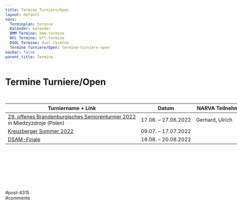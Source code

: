 ```yaml
---
title: Termine Turniere/Open 
layout: default
navs:
  Terminplan: termine
  Kalender: kalender
  BMM Termine: bmm-termine
  BFL Termine: bfl-termine
  DSOL Termine: dsol-termine
  Termine Turniere/Open: termine-turniere-open
navbar: false
parent_title: Termine
---
```

<div class="post-4315 page type-page status-publish hentry" id="post-4315">
<h1 class="entry-title">Termine Turniere/Open</h1>
<div class="entry-content">
<p> </p>
<table class="clean swiss footable" style="height: 258px; width: 790px;">
<thead>
<tr style="height: 18px;">
<th style="width: 332px; height: 18px;">Turniername + Link</th>
<th style="width: 158px; height: 18px;">Datum</th>
<th nowrap="nowrap" style="width: 154px; height: 18px;">NARVA Teilnehmer</th>
</tr>
</thead>
<tbody>
<tr style="height: 24px;">
<td nowrap="nowrap" style="width: 332px; height: 24px;"><a href="http://www.seniorenschach-brandenburg.de/2021/11/04/29-offenes-brandenburgisches-seniorenturnier-2022/" rel="noopener" target="_blank">29. offenes Brandenburgisches Seniorenturnier 2022</a><br/>
in Miedzyzdroje (Polen)</td>
<td nowrap="nowrap" style="width: 158px; height: 24px;">17.06. – 27.06.2022</td>
<td style="width: 154px; height: 24px;">Gerhard, Ulrich</td>
</tr>
<tr style="height: 24px;">
<td nowrap="nowrap" style="width: 332px; height: 24px;"><a href="https://www.schachclubkreuzberg.de/werner-ott-open-kreuzberger-sommer-2022/" rel="noopener" target="_blank">Kreuzberger Sommer 2022</a></td>
<td nowrap="nowrap" style="width: 158px; height: 24px;">09.07. – 17.07.2022</td>
<td style="width: 154px; height: 24px;"></td>
</tr>
<tr style="height: 24px;">
<td nowrap="nowrap" style="width: 332px; height: 24px;"><a href="https://www.dsam-cup.de/" rel="noopener" target="_blank">DSAM-Finale</a></td>
<td nowrap="nowrap" style="width: 158px; height: 24px;">18.08. – 20.08.2022</td>
<td style="width: 154px; height: 24px;"></td>
</tr>
</tbody>
</table>
</div><!-- .entry-content -->
</div> #post-4315 
<div id="comments">
</div> #comments 
